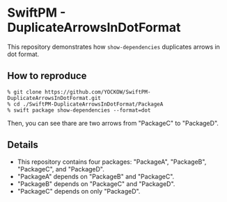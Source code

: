 # SwiftPM - DuplicateArrowsInDotFormat

This repository demonstrates how `show-dependencies` duplicates arrows in dot format.


## How to reproduce

```console
% git clone https://github.com/YOCKOW/SwiftPM-DuplicateArrowsInDotFormat.git
% cd ./SwiftPM-DuplicateArrowsInDotFormat/PackageA
% swift package show-dependencies --format=dot
```

Then, you can see thare are two arrows from "PackageC" to "PackageD".


## Details

- This repository contains four packages: "PackageA", "PackageB", "PackageC", and "PackageD".
- "PackageA" depends on "PackageB" and "PackageC".
- "PackageB" depends on "PackageC" and "PackageD".
- "PackageC" depends on only "PackageD".
